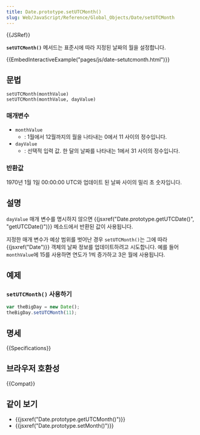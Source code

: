 ```yaml
---
title: Date.prototype.setUTCMonth()
slug: Web/JavaScript/Reference/Global_Objects/Date/setUTCMonth
---
```


{{JSRef}}

**`setUTCMonth()`** 메서드는 표준시에 따라 지정된 날짜의 월을 설정합니다.

{{EmbedInteractiveExample("pages/js/date-setutcmonth.html")}}


## 문법

```js-nolint
setUTCMonth(monthValue)
setUTCMonth(monthValue, dayValue)
```

### 매개변수

- `monthValue`
  - : 1월에서 12월까지의 월을 나타내는 0에서 11 사이의 정수입니다.
- `dayValue`
  - : 선택적 입력 값. 한 달의 날짜를 나타내는 1에서 31 사이의 정수입니다.

### 반환값

1970년 1월 1일 00:00:00 UTC와 업데이트 된 날짜 사이의 밀리 초 숫자입니다.

## 설명

`dayValue` 매개 변수를 명시하지 않으면 {{jsxref("Date.prototype.getUTCDate()", "getUTCDate()")}} 메소드에서 반환된 값이 사용됩니다.

지정한 매개 변수가 예상 범위를 벗어난 경우 `setUTCMonth()`는 그에 따라 {{jsxref("Date")}} 객체의 날짜 정보를 업데이트하려고 시도합니다. 예를 들어 `monthValue`에 15를 사용하면 연도가 1씩 증가하고 3은 월에 사용됩니다.

## 예제

### `setUTCMonth()` 사용하기

```js
var theBigDay = new Date();
theBigDay.setUTCMonth(11);
```

## 명세

{{Specifications}}

## 브라우저 호환성

{{Compat}}

## 같이 보기

- {{jsxref("Date.prototype.getUTCMonth()")}}
- {{jsxref("Date.prototype.setMonth()")}}
